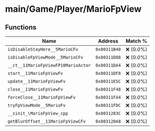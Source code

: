 # main/Game/Player/MarioFpView

## Functions

| Name | Address | Match % |
|------|---------|---------|
| `isDisableStayHere__5MarioCFv` | `0x80311B40` | :x: (0.0%) |
| `isDisableFpViewMode__5MarioCFv` | `0x80311D88` | :x: (0.0%) |
| `__ct__11MarioFpViewFP10MarioActor` | `0x80311DA4` | :x: (0.0%) |
| `start__11MarioFpViewFv` | `0x80311DF8` | :x: (0.0%) |
| `update__11MarioFpViewFv` | `0x80311E5C` | :x: (0.0%) |
| `close__11MarioFpViewFv` | `0x80311F48` | :x: (0.0%) |
| `forceClose__11MarioFpViewFv` | `0x80311FA4` | :x: (0.0%) |
| `tryFpViewMode__5MarioFv` | `0x80311FDC` | :x: (0.0%) |
| `__sinit_\MarioFpView_cpp` | `0x8031203C` | :x: (0.0%) |
| `getBlurOffset__11MarioFpViewCFv` | `0x803120A8` | :x: (0.0%) |